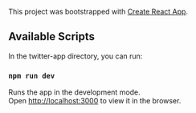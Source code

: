 This project was bootstrapped with [Create React App](https://github.com/facebook/create-react-app).

## Available Scripts

In the twitter-app directory, you can run:

### `npm run dev`

Runs the app in the development mode.<br>
Open [http://localhost:3000](http://localhost:3000) to view it in the browser.
